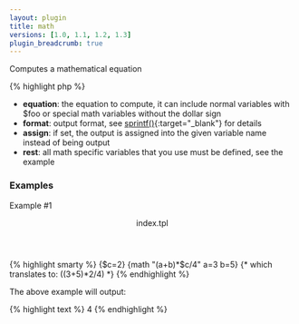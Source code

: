```yaml
---
layout: plugin
title: math
versions: [1.0, 1.1, 1.2, 1.3]
plugin_breadcrumb: true
---
```


Computes a mathematical equation
<div class="code-box">
{% highlight php %}
<?php
math(string $equation, [ string $format = "", [ string $assign = "", [ array $rest = array() ]]])
{% endhighlight %}
</div>

* **equation**: the equation to compute, it can include normal variables with $foo or special math variables without the dollar sign
* **format**: output format, see [sprintf()](http://php.net/sprintf){:target="_blank"} for details
* **assign**: if set, the output is assigned into the given variable name instead of being output
* **rest**: all math specific variables that you use must be defined, see the example


### Examples
Example #1
<div class="code-box">
<header>index.tpl</header>
{% highlight smarty %}
{$c=2}
{math "(a+b)*$c/4" a=3 b=5} {* which translates to: ((3+5)*2/4) *}
{% endhighlight %}
</div>

The above example will output:
<div class="code-box">
{% highlight text %}
4
{% endhighlight %}
</div>